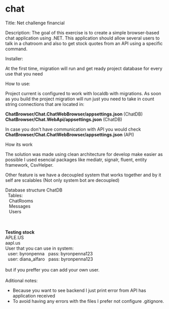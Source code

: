 # chat
Title: Net challenge financial

Description: 
The goal of this exercise is to create a simple browser-based chat application using .NET.
This application should allow several users to talk in a chatroom and also to get stock quotes
from an API using a specific command.

Installer:

At the first time, migration will run and get ready project database for every use that you need 

How to use:

Project current is configured to work with localdb with migrations.
As soon as you build the project migration will run just you need 
to take in count string connections that are located in:

<b>ChatBrowser/Chat.ChatWebBrowser/appsettings.json </b> (ChatDB)<br>
<b>ChatBrowser/Chat.WebApi/appsettings.json</b> (ChatDB)

In case you don't have communication with API you would check 
<b>ChatBrowser/Chat.ChatWebBrowser/appsettings.json</b> (API)

How its work

The solution was made using clean architecture for develop make easier as possible
I used esencial packages like mediatr, signalr, fluent, entity framework, CsvHelper.

Other feature is we have a decoupled system that works together 
and by it self are scalables (Not only system bot are decoupled) 


Database structure
ChatDB<br>
&nbsp;&nbsp;Tables:<br>
&nbsp;&nbsp;&nbsp;ChatRooms<br>
&nbsp;&nbsp;&nbsp;Messages<br>
&nbsp;&nbsp;&nbsp;Users<br>

<br><br>
<b>Testing stock</b><br>
APLE.US<br>
aapl.us<br>
User that you can use in system:<br>
&nbsp;&nbsp;user: byronpenna&nbsp;&nbsp; 	pass: byronpenna123<br>
&nbsp;&nbsp;user: diana_alfaro&nbsp;&nbsp; 	pass: byronpenna123<br>
<br>
but if you preffer you can add your own user.<br>
<br>
Aditional notes:<br>
* Because you want to see backend I just print error from API has application received<br>
* To avoid having any errors with the files I prefer not configure .gitignore.<br>
